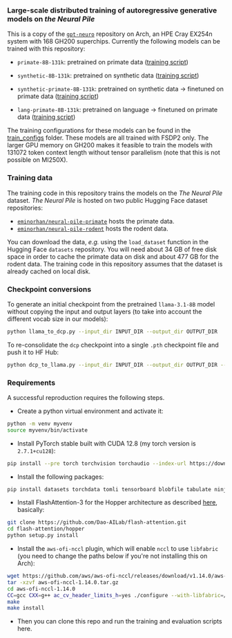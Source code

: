 ### Large-scale distributed training of autoregressive generative models on *the Neural Pile*

This is a copy of the [`gpt-neuro`](https://github.com/eminorhan/gpt-neuro) repository on Arch, an HPE Cray EX254n system with 168 GH200 superchips. Currently the following models can be trained with this repository:

* `primate-8B-131k`: pretrained on primate data ([training script](train_primate_8B_131k.sh))

* `synthetic-8B-131k`: pretrained on synthetic data ([training script](train_synthetic_8B_131k.sh))

* `synthetic-primate-8B-131k`: pretrained on synthetic data -> finetuned on primate data ([training script](train_synthetic_primate_8B_131k.sh))

* `lang-primate-8B-131k`: pretrained on language -> finetuned on primate data ([training script](train_lang_primate_8B_131k.sh))

The training configurations for these models can be found in the [train_configs](train_configs) folder. These models are all trained with FSDP2 only. The larger GPU memory on GH200 makes it feasible to train the models with 131072 token context length without tensor parallelism (note that this is not possible on MI250X).

### Training data

The training code in this repository trains the models on the *The Neural Pile* dataset. *The Neural Pile* is hosted on two public Hugging Face dataset repositories:
* [`eminorhan/neural-pile-primate`](https://huggingface.co/datasets/eminorhan/neural-pile-primate) hosts the primate data.
* [`eminorhan/neural-pile-rodent`](https://huggingface.co/datasets/eminorhan/neural-pile-rodent) hosts the rodent data.

You can download the data, *e.g.* using the `load_dataset` function in the Hugging Face `datasets` repository. You will need about 34 GB of free disk space in order to cache the primate data on disk and about 477 GB for the rodent data. The training code in this repository assumes that the dataset is already cached on local disk.

### Checkpoint conversions

To generate an initial checkpoint from the pretrained `llama-3.1-8B` model without copying the input and output layers (to take into account the different vocab size in our models):
```bash
python llama_to_dcp.py --input_dir INPUT_DIR --output_dir OUTPUT_DIR
```

To re-consolidate the `dcp` checkpoint into a single `.pth` checkpoint file and push it to HF Hub:
```bash
python dcp_to_llama.py --input_dir INPUT_DIR --output_dir OUTPUT_DIR --hf_repo_name HF_REPO_NAME --push_to_hub
```

### Requirements
A successful reproduction requires the following steps.

* Create a python virtual environment and activate it:
```bash
python -m venv myvenv
source myvenv/bin/activate
``` 

* Install PyTorch stable built with CUDA 12.8 (my torch version is `2.7.1+cu128`):
```bash
pip install --pre torch torchvision torchaudio --index-url https://download.pytorch.org/whl/cu128
```

* Install the following packages:
```bash
pip install datasets torchdata tomli tensorboard blobfile tabulate ninja
```

* Install FlashAttention-3 for the Hopper architecture as described [here](https://github.com/Dao-AILab/flash-attention?tab=readme-ov-file#flashattention-3-beta-release), basically:
```bash
git clone https://github.com/Dao-AILab/flash-attention.git
cd flash-attention/hopper
python setup.py install
```

* Install the `aws-ofi-nccl` plugin, which will enable `nccl` to use `libfabric` (you need to change the paths below if you're not installing this on Arch):
```bash
wget https://github.com/aws/aws-ofi-nccl/releases/download/v1.14.0/aws-ofi-nccl-1.14.0.tar.gz
tar -xzvf aws-ofi-nccl-1.14.0.tar.gz
cd aws-ofi-nccl-1.14.0
CC=gcc CXX=g++ ac_cv_header_limits_h=yes ./configure --with-libfabric=/opt/cray/libfabric/1.22.0 --with-cuda=/opt/nvidia/hpc_sdk/Linux_aarch64/25.3/cuda/12.8 --enable-trace --prefix=/lustre/gale/stf218/scratch/emin/aws-ofi-nccl-1.14.0 --disable-tests
make
make install
```

* Then you can clone this repo and run the training and evaluation scripts here.